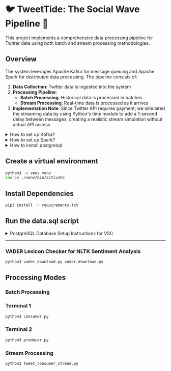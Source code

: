 # 🐦 TweetTide: The Social Wave Pipeline 🌊

This project implements a comprehensive data processing pipeline for Twitter data using both batch and stream processing methodologies.

## Overview

The system leverages Apache Kafka for message queuing and Apache Spark for distributed data processing. The pipeline consists of:

1. **Data Collection**: Twitter data is ingested into the system
2. **Processing Pipeline**:
    - **Batch Processing**: Historical data is processed in batches
    - **Stream Processing**: Real-time data is processed as it arrives
3. **Implementation Note**: Since Twitter API requires payment, we simulated the streaming data by using Python's time module to add a 1-second delay between messages, creating a realistic stream simulation without actual API access


<details>
<summary> How to set up Kafka?</summary>
<br>

```bash
docker compose -f docker-compose.yml up -d  
```

```bash
docker exec -it <kafka_conatiner_id> /bin/sh
```

```bash
cd opt/kafka_2.13-2.8.1/bin
```

## Create a kafka topic 
```bash
kafka-topics.sh --create --zookeeper zookeeper:2181 --replication-factor 1 --partitions 1 --topic quickstart
```

## Terminal 1 
```bash
kafka-console-producer.sh --topic quickstart --bootstrap-server localhost:9092
```

## Terminal 2
```bash
kafka-console-consumer.sh --topic quickstart --from-beginning --bootstrap-server localhost:9092
```
</details>

<details>
<summary> How to set up Spark?</summary>
<br>

```bash
wget https://downloads.apache.org/spark/spark-3.5.5/spark-3.5.5-bin-hadoop3.tgz
```

```bash
tar -xvzf spark-3.5.5-bin-hadoop3.tgz
mv spark-3.5.5-bin-hadoop3 ~/spark
```

```bash
nano ~/.bashrc
```

```bash
export SPARK_HOME=~/spark
export PATH=$SPARK_HOME/bin:$PATH
```

```bash
source ~/.bashrc
```

## Verify Spark Installation
```bash
pyspark
```
</details>

<details>
<summary> How to install postgresql</summary>
<br>

```bash
sudo apt install postgresql
```
</details>

## Create a virtual environment
```bash
python3 -m venv venv
source ./venv/bin/activate
```

## Install Dependencies
```bash
pip3 install -r requirements.txt
```
## Run the data.sql script

<details>
<summary>PostgreSQL Database Setup Instructions for VSC</summary>

#### 1. Install Database Client
Recommended extension for VS Code:
- **Name**: Database Client JDBC
- **VS Marketplace Link**: [Database Client JDBC](https://marketplace.visualstudio.com/items?itemName=cweijan.dbclient-jdbc)

#### 2. Connect to PostgreSQL Database
Select PostgreSQL and use credentials to connect:

```properties
Host: localhost 
Port: 5432 
Username: your_username
Password: your_password
```

#### 3. Run the data.sql script

</details>

----

### VADER Lexicon Checker for NLTK Sentiment Analysis
```bash
python3 vader_download.py vader_download.py
```

## Processing Modes

### Batch Processing

### Terminal 1
```bash
python3 consumer.py
```

### Terminal 2
```bash
python3 producer.py
```

### Stream Processing

```bash
python3 tweet_consumer_stream.py
```
